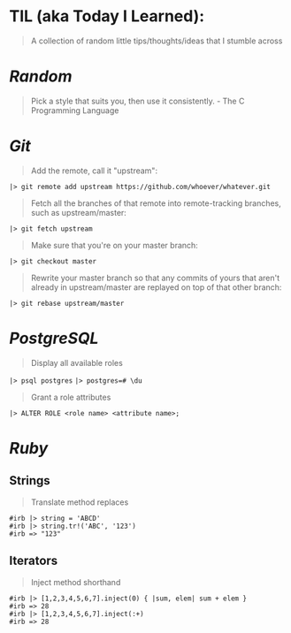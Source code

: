 # TIL (aka Today I Learned):
> A collection of random little tips/thoughts/ideas that I stumble across
 
 # __*Random*__
 
 > Pick a style that suits you, then use it consistently. - The C Programming Language
 
 # __*Git*__

> Add the remote, call it "upstream":

`|> git remote add upstream https://github.com/whoever/whatever.git`

> Fetch all the branches of that remote into remote-tracking branches,
> such as upstream/master:

`|> git fetch upstream`

> Make sure that you're on your master branch:

`|> git checkout master`

> Rewrite your master branch so that any commits of yours that
> aren't already in upstream/master are replayed on top of that
> other branch:

`|> git rebase upstream/master`

 # __*PostgreSQL*__

> Display all available roles

`|> psql postgres`
`|> postgres=# \du`

> Grant a role attributes

`|> ALTER ROLE <role name> <attribute name>;`

# __*Ruby*__

## Strings

> Translate method replaces

```
#irb |> string = 'ABCD'
#irb |> string.tr!('ABC', '123')
#irb => "123"
```

## Iterators

> Inject method shorthand

```
#irb |> [1,2,3,4,5,6,7].inject(0) { |sum, elem| sum + elem }
#irb => 28
#irb |> [1,2,3,4,5,6,7].inject(:+)
#irb => 28
```

